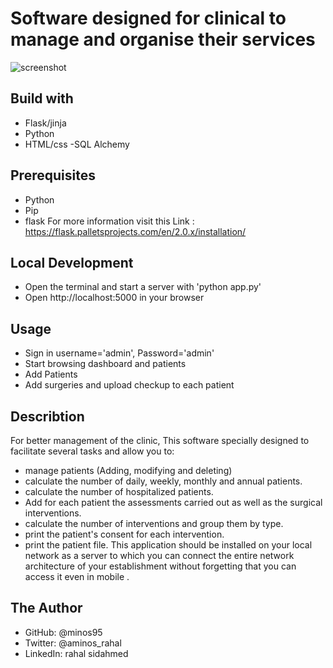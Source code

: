 # Software designed for clinical to manage and organise their services
![screenshot](./scsclinical.png)

## Build with
- Flask/jinja
- Python
- HTML/css -SQL Alchemy

## Prerequisites
- Python
- Pip
- flask
For more information visit this Link : https://flask.palletsprojects.com/en/2.0.x/installation/
## Local Development
- Open the terminal and start a server with 'python app.py'
- Open http://localhost:5000 in your browser
## Usage
- Sign in username='admin', Password='admin'
- Start browsing dashboard and patients 
- Add Patients
- Add surgeries and upload checkup to each patient


## Describtion
For better management of the clinic, This software specially designed to facilitate several tasks and allow you to:

- manage patients (Adding, modifying and deleting)
- calculate the number of daily, weekly, monthly and annual patients.
- calculate the number of hospitalized patients.
- Add for each patient the assessments carried out as well as the surgical interventions.
- calculate the number of interventions and group them by type.
- print the patient's consent for each intervention.
- print the patient file.
This application should be installed on your local network as a server to which you can connect the entire network architecture of your establishment without forgetting that you can access it even in mobile .

## The Author
- GitHub: @minos95
- Twitter: @aminos_rahal
- LinkedIn: rahal sidahmed